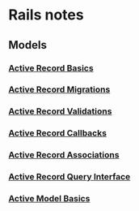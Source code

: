 # Rails notes

## Models

### [Active Record Basics](https://guides.rubyonrails.org/active_record_basics.html)

### [Active Record Migrations](https://guides.rubyonrails.org/active_record_migrations.html)

### [Active Record Validations](https://guides.rubyonrails.org/active_record_validations.html)

### [Active Record Callbacks](https://guides.rubyonrails.org/active_record_callbacks.html)

### [Active Record Associations](https://guides.rubyonrails.org/association_basics.html)

### [Active Record Query Interface](https://guides.rubyonrails.org/active_record_querying.html)

### [Active Model Basics](https://guides.rubyonrails.org/active_model_basics.html)
